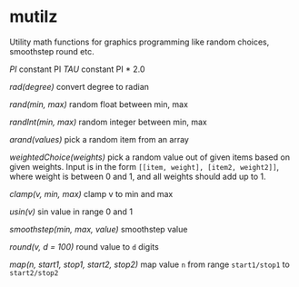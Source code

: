 # mutilz
Utility math functions for graphics programming like random choices, smoothstep round etc.

_PI_ constant PI
_TAU_ constant PI * 2.0

_rad(degree)_ convert degree to radian


_rand(min, max)_ random float between min, max

_randInt(min, max)_ random integer between min, max

_arand(values)_ pick a random item from an array

_weightedChoice(weights)_ pick a random value out of given items based on given weights. 
Input is in the form `[[item, weight], [item2, weight2]]`, where weight is between 0 and 1,
 and all weights should add up to 1.

_clamp(v, min, max)_ clamp v to min and max

_usin(v)_ sin value in range 0 and 1

_smoothstep(min, max, value)_ smoothstep value

_round(v, d = 100)_ round value to `d` digits

_map(n, start1, stop1, start2, stop2)_ map value `n` from range `start1/stop1` to `start2/stop2`

